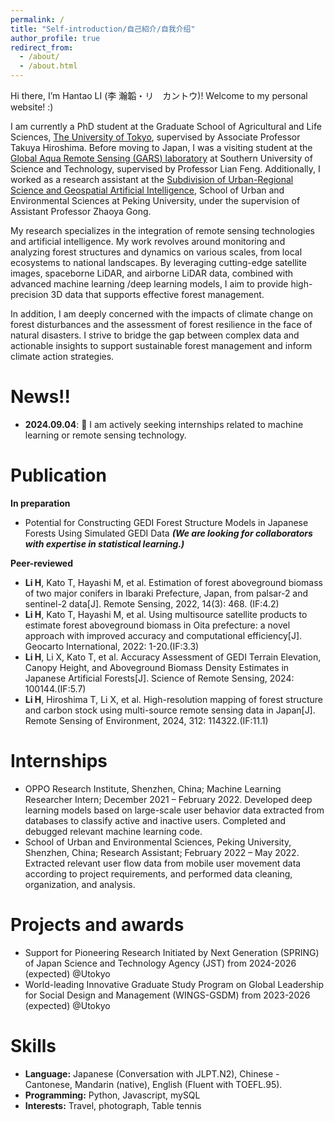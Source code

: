 ```yaml
---
permalink: /
title: "Self-introduction/自己紹介/自我介绍"
author_profile: true
redirect_from: 
  - /about/
  - /about.html
---
```


Hi there, I’m Hantao LI (李 瀚韜・リ　カントウ)! Welcome to my personal website! :)

I am currently a PhD student at the Graduate School of Agricultural and Life Sciences, [The University of Tokyo](https://www.u-tokyo.ac.jp/ja/index.html), supervised by Associate Professor Takuya Hiroshima. Before moving to Japan, I was a visiting student at the [Global Aqua Remote Sensing (GARS) laboratory](https://garslab.com/) at Southern University of Science and Technology, supervised by Professor Lian Feng. Additionally, I worked as a research assistant at the [Subdivision of Urban-Regional Science and Geospatial Artificial Intelligence](https://supdgeoai.wordpress.com/), School of Urban and Environmental Sciences at Peking University, under the supervision of Assistant Professor Zhaoya Gong.

My research specializes in the integration of remote sensing technologies and artificial intelligence. My work revolves around monitoring and analyzing forest structures and dynamics on various scales, from local ecosystems to national landscapes. By leveraging cutting-edge satellite images, spaceborne LiDAR, and airborne LiDAR data, combined with advanced machine learning /deep learning models, I aim to provide high-precision 3D data that supports effective forest management.

In addition, I am deeply concerned with the impacts of climate change on forest disturbances and the assessment of forest resilience in the face of natural disasters. I strive to bridge the gap between complex data and actionable insights to support sustainable forest management and inform climate action strategies.

News!!
======
- **2024.09.04**: 🚀 I am actively seeking internships related to machine learning or remote sensing technology.

Publication
======
**In preparation**
- Potential for Constructing GEDI Forest Structure Models in Japanese Forests Using Simulated GEDI Data ***(We are looking for collaborators with expertise in statistical learning.)***

**Peer-reviewed**
- **Li H**, Kato T, Hayashi M, et al. Estimation of forest aboveground biomass of two major conifers in Ibaraki Prefecture, Japan, from palsar-2 and sentinel-2 data[J]. Remote Sensing, 2022, 14(3): 468. (IF:4.2)
- **Li H**, Kato T, Hayashi M, et al. Using multisource satellite products to estimate forest aboveground biomass in Oita prefecture: a novel approach with improved accuracy and computational efficiency[J]. Geocarto International, 2022: 1-20.(IF:3.3)
- **Li H**, Li X, Kato T, et al. Accuracy Assessment of GEDI Terrain Elevation, Canopy Height, and Aboveground Biomass Density Estimates in Japanese Artificial Forests[J]. Science of Remote Sensing, 2024: 100144.(IF:5.7)
- **Li H**, Hiroshima T, Li X, et al. High-resolution mapping of forest structure and carbon stock using multi-source remote sensing data in Japan[J]. Remote Sensing of Environment, 2024, 312: 114322.(IF:11.1)

Internships
======
-  OPPO Research Institute, Shenzhen, China; Machine Learning Researcher Intern; December 2021 – February 2022. Developed deep learning models based on large-scale user behavior data extracted from databases to classify active and inactive users. Completed and debugged relevant machine learning code.
-  School of Urban and Environmental Sciences, Peking University, Shenzhen, China; Research Assistant; February 2022 – May 2022. Extracted relevant user flow data from mobile user movement data according to project requirements, and performed data cleaning, organization, and analysis.

Projects and awards
======
- Support for Pioneering Research Initiated by Next Generation (SPRING) of Japan Science and Technology Agency (JST) from 2024-2026 (expected) @Utokyo
- World-leading Innovative Graduate Study Program on Global Leadership for Social Design and Management (WINGS-GSDM) from 2023-2026 (expected) @Utokyo

Skills
======
- **Language:** Japanese (Conversation with JLPT.N2), Chinese -Cantonese, Mandarin (native), English (Fluent with TOEFL.95).
- **Programming:** Python, Javascript, mySQL
- **Interests:** Travel, photograph, Table tennis

